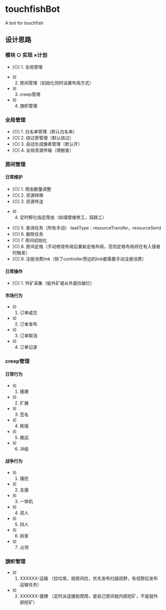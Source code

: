 # touchfishBot
A bot for touchfish
## 设计思路
<!-- 按模块分 -->
### 模块 ○ 实现 ×计划
- [○] 1. 全局管理
- [x] 2. 房间管理（初始化同时设置布局方式）
- [x] 3. creep管理
- [x] 4. 旗帜管理

### 全局管理
- [○] 1. 白名单管理（默认白名单）
- [○] 2. 绕过房管理（默认绕过）
- [○] 3. 自动生成像素管理（默认开）
- [○] 4. 全局资源传输（增删查）

### 房间管理
#### 日常维护
- [○] 1. 爬虫数量调整
- [○] 2. 资源转移
- [○] 3. 资源传送
- [x] 4. 定时孵化指定爬虫（如墙壁维修工，探路工）
- [○] 5. 查询任务（所有手动）
  taskType：resourceTransfer，resourceSend
- [○] 6. 删除任务
- [○] 7. 房间初始化
- [○] 8. 房间定格（手动修改布局后重新定格布局，否则定格布局将在有入侵者时触发）
- [○] 9. 注册消费link（除了controller旁边的link都需要手动注册消费）
#### 日常操作
- [○] 1. 外矿采集（偷外矿或从外面捡破烂）
#### 市场行为
- [x] 1. 订单成交
- [x] 2. 订单发布
- [x] 3. 订单取消
- [x] 4. 订单记录
### creep管理
#### 日常行为
- [x] 1. 援建
- [x] 2. 扩展
- [x] 3. 签名
- [x] 4. 刷墙
- [x] 5. 搬运
- [x] 6. 冲级
#### 战争行为
- [x] 1. 骚扰
- [x] 2. 支援
- [x] 3. 一体机
- [x] 4. 双人
- [x] 5. 四人
- [x] 6. 拆家
- [x] 7. 占领
### 旗帜管理
- [x] 1. XXXXXX-运输 （捡垃圾，按房间捡，优先发布扫描视野，有视野后发布运输任务）
- [x] 2. XXXXXX-援建 （定时派送援助爬爬，是自己房间就内部挖矿，不是就外部挖矿）
